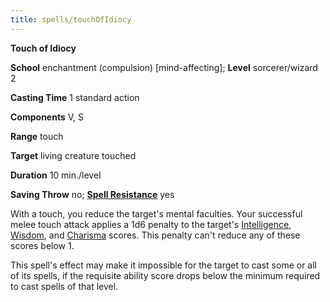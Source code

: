 ```yaml
---
title: spells/touchOfIdiocy
---
```

 **Touch of Idiocy**

**School** enchantment (compulsion) [mind-affecting]; **Level** sorcerer/wizard 2

**Casting Time** 1 standard action

**Components** V, S

**Range** touch

**Target** living creature touched

**Duration** 10 min./level

**Saving Throw** no; **[Spell Resistance](../glossary#_spell-resistance)** yes

With a touch, you reduce the target's mental faculties. Your successful melee touch attack applies a 1d6 penalty to the target's [Intelligence](../gettingStarted#_intelligence), [Wisdom](../gettingStarted#_wisdom), and [Charisma](../gettingStarted#_charisma-new) scores. This penalty can't reduce any of these scores below 1.

This spell's effect may make it impossible for the target to cast some or all of its spells, if the requisite ability score drops below the minimum required to cast spells of that level.

